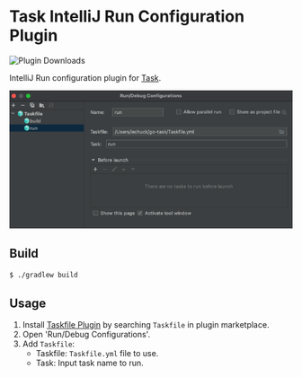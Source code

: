 # Task IntelliJ Run Configuration Plugin

![Plugin Downloads](https://img.shields.io/jetbrains/plugin/d/17058-scala.svg)

IntelliJ Run configuration plugin for [Task](https://taskfile.dev/).

![](docs/screenshot.png)

## Build

```bash
$ ./gradlew build
```

## Usage

1. Install [Taskfile Plugin](https://plugins.jetbrains.com/plugin/17058-taskfile) by searching `Taskfile` in plugin marketplace.
2. Open 'Run/Debug Configurations'.
3. Add `Taskfile`:
    * Taskfile: `Taskfile.yml` file to use. 
    * Task: Input task name to run.
